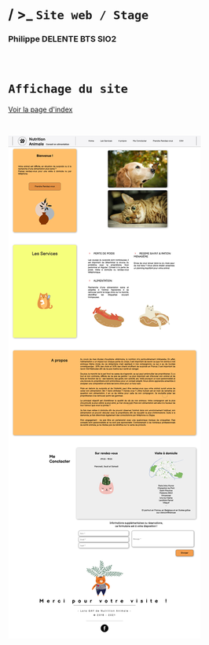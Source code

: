# / &gt;_ ``` Site web / Stage ```

### Philippe DELENTE BTS SIO2

<br>

# `Affichage du site`
[Voir la page d'index](https://phildaiguille.github.io/site/site.html)

<br>

![TP_Blog](./asset/Screen.png "TP_Blog")


